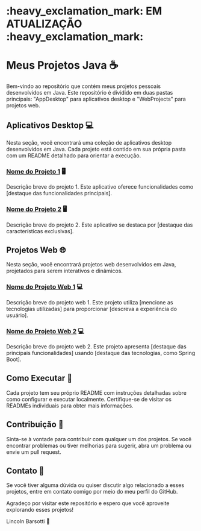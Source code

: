 <h1> :heavy_exclamation_mark: EM ATUALIZAÇÃO :heavy_exclamation_mark: </h1>

# Meus Projetos Java :coffee:

Bem-vindo ao repositório que contém meus projetos pessoais desenvolvidos em Java. Este repositório é dividido em duas pastas principais: "AppDesktop" para aplicativos desktop e "WebProjects" para projetos web.

## Aplicativos Desktop :computer:

Nesta seção, você encontrará uma coleção de aplicativos desktop desenvolvidos em Java. Cada projeto está contido em sua própria pasta com um README detalhado para orientar a execução.

### [Nome do Projeto 1](/AppDesktop/Projeto1) :desktop_computer:

Descrição breve do projeto 1. Este aplicativo oferece funcionalidades como [destaque das funcionalidades principais].

### [Nome do Projeto 2](/AppDesktop/Projeto2) :desktop_computer:

Descrição breve do projeto 2. Este aplicativo se destaca por [destaque das características exclusivas].

## Projetos Web :globe_with_meridians:

Nesta seção, você encontrará projetos web desenvolvidos em Java, projetados para serem interativos e dinâmicos.

### [Nome do Projeto Web 1](/WebProjects/ProjetoWeb1) :computer:

Descrição breve do projeto web 1. Este projeto utiliza [mencione as tecnologias utilizadas] para proporcionar [descreva a experiência do usuário].

### [Nome do Projeto Web 2](/WebProjects/ProjetoWeb2) :computer:

Descrição breve do projeto web 2. Este projeto apresenta [destaque das principais funcionalidades] usando [destaque das tecnologias, como Spring Boot].

## Como Executar :rocket:

Cada projeto tem seu próprio README com instruções detalhadas sobre como configurar e executar localmente. Certifique-se de visitar os READMEs individuais para obter mais informações.

## Contribuição :handshake:

Sinta-se à vontade para contribuir com qualquer um dos projetos. Se você encontrar problemas ou tiver melhorias para sugerir, abra um problema ou envie um pull request.

## Contato :email:

Se você tiver alguma dúvida ou quiser discutir algo relacionado a esses projetos, entre em contato comigo por meio do meu perfil do GitHub.

Agradeço por visitar este repositório e espero que você aproveite explorando esses projetos!

 Lincoln Barsotti :bust_in_silhouette:

